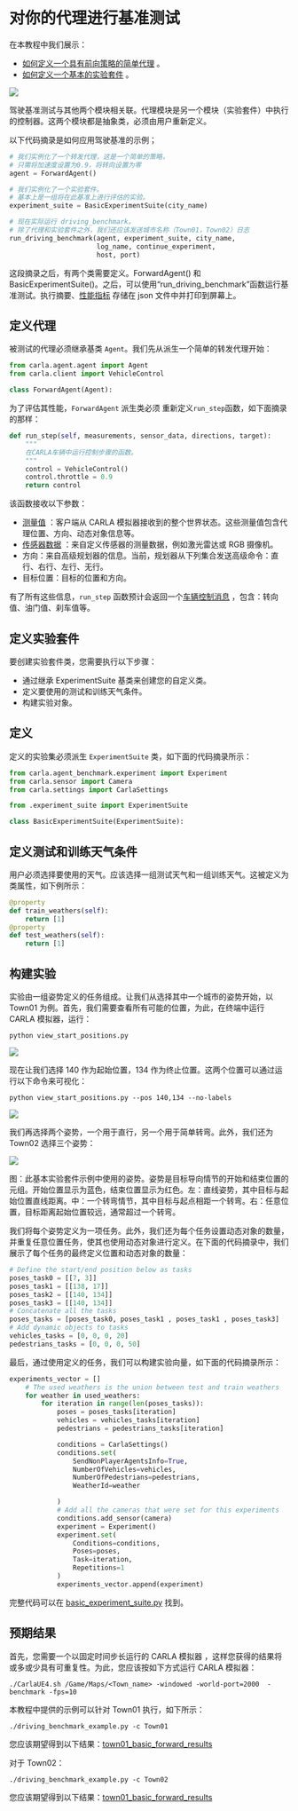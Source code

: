 # 对你的代理进行基准测试
在本教程中我们展示：

- [如何定义一个具有前向策略的简单代理](https://carla.readthedocs.io/en/stable/benchmark_creating/#defining-the-agent) 。
- [如何定义一个基本的实验套件](https://carla.readthedocs.io/en/stable/benchmark_creating/#defining-the-experiment-suite) 。

![](./img/benchmark_diagram_small.jpg)

驾驶基准测试与其他两个模块相关联。代理模块是另一个模块（实验套件）中执行的控制器。这两个模块都是抽象类，必须由用户重新定义。

以下代码摘录是如何应用驾驶基准的示例；
```python
# 我们实例化了一个转发代理，这是一个简单的策略，
# 只需将加速度设置为0.9，将转向设置为零
agent = ForwardAgent()

# 我们实例化了一个实验套件。
# 基本上是一组将在此基准上进行评估的实验。
experiment_suite = BasicExperimentSuite(city_name)

# 现在实际运行 driving_benchmark。
# 除了代理和实验套件之外，我们还应该发送城市名称（Town01，Town02）日志
run_driving_benchmark(agent, experiment_suite, city_name,
                      log_name, continue_experiment,
                      host, port)
```

这段摘录之后，有两个类需要定义。ForwardAgent() 和 BasicExperimentSuite()。之后，可以使用“run_driving_benchmark”函数运行基准测试。执行摘要、[性能指标](https://carla.readthedocs.io/en/stable/benchmark_metrics/) 存储在 json 文件中并打印到屏幕上。

## 定义代理
被测试的代理必须继承基类 `Agent`。我们先从派生一个简单的转发代理开始：

```python
from carla.agent.agent import Agent
from carla.client import VehicleControl

class ForwardAgent(Agent):
```

为了评估其性能，`ForwardAgent` 派生类必须 重新定义`run_step`函数，如下面摘录的那样：

```python
def run_step(self, measurements, sensor_data, directions, target):
    """
    在CARLA车辆中运行控制步骤的函数。
    """
    control = VehicleControl()
    control.throttle = 0.9
    return control
```

该函数接收以下参数：

- [测量值](https://carla.readthedocs.io/en/stable/measurements/) ：客户端从 CARLA 模拟器接收到的整个世界状态。这些测量值包含代理位置、方向、动态对象信息等。
- [传感器数据](https://carla.readthedocs.io/en/stable/cameras_and_sensors/) ：来自定义传感器的测量数据，例如激光雷达或 RGB 摄像机。
- 方向：来自高级规划器的信息。当前，规划器从下列集合发送高级命令：直行、右行、左行、无行。
- 目标位置：目标的位置和方向。

有了所有这些信息，`run_step` 函数预计会返回一个[车辆控制消息](https://carla.readthedocs.io/en/stable/measurements/) ，包含：转向值、油门值、刹车值等。

## 定义实验套件
要创建实验套件类，您需要执行以下步骤：

- 通过继承 ExperimentSuite 基类来创建您的自定义类。
- 定义要使用的测试和训练天气条件。
- 构建实验对象。

## 定义
定义的实验集必须派生 `ExperimentSuite` 类，如下面的代码摘录所示：
```python
from carla.agent_benchmark.experiment import Experiment
from carla.sensor import Camera
from carla.settings import CarlaSettings

from .experiment_suite import ExperimentSuite

class BasicExperimentSuite(ExperimentSuite):
```

## 定义测试和训练天气条件
用户必须选择要使用的天气。应该选择一组测试天气和一组训练天气。这被定义为类属性，如下例所示：
```python
@property
def train_weathers(self):
    return [1]
@property
def test_weathers(self):
    return [1]
```

## 构建实验
实验由一组姿势定义的任务组成。让我们从选择其中一个城市的姿势开始，以 Town01 为例。首先，我们需要查看所有可能的位置，为此，在终端中运行 CARLA 模拟器，运行：
```shell
python view_start_positions.py
```

![](./img/benchmark_creating/town01_positions.jpg)

现在让我们选择 140 作为起始位置，134 作为终止位置。这两个位置可以通过运行以下命令来可视化：
```shell
python view_start_positions.py --pos 140,134 --no-labels
```

![](./img/benchmark_creating/town01_140_134.png)

我们再选择两个姿势，一个用于直行，另一个用于简单转弯。此外，我们还为 Town02 选择三个姿势：

![](./img/benchmark_creating/initial_positions.jpg)

图：此基本实验套件示例中使用的姿势。姿势是目标导向情节的开始和结束位置的元组。开始位置显示为蓝色，结束位置显示为红色。左：直线姿势，其中目标与起始位置直线距离。中：一个转弯情节，其中目标与起点相距一个转弯。右：任意位置，目标距离起始位置较远，通常超过一个转弯。

我们将每个姿势定义为一项任务。此外，我们还为每个任务设置动态对象的数量，并重复任意位置任务，使其也使用动态对象进行定义。在下面的代码摘录中，我们展示了每个任务的最终定义位置和动态对象的数量：

```python
# Define the start/end position below as tasks
poses_task0 = [[7, 3]]
poses_task1 = [[138, 17]]
poses_task2 = [[140, 134]]
poses_task3 = [[140, 134]]
# Concatenate all the tasks
poses_tasks = [poses_task0, poses_task1 , poses_task1 , poses_task3]
# Add dynamic objects to tasks
vehicles_tasks = [0, 0, 0, 20]
pedestrians_tasks = [0, 0, 0, 50]
```

最后，通过使用定义的任务，我们可以构建实验向量，如下面的代码摘录所示：

```python
experiments_vector = []
    # The used weathers is the union between test and train weathers
    for weather in used_weathers:
        for iteration in range(len(poses_tasks)):
            poses = poses_tasks[iteration]
            vehicles = vehicles_tasks[iteration]
            pedestrians = pedestrians_tasks[iteration]

            conditions = CarlaSettings()
            conditions.set(
                SendNonPlayerAgentsInfo=True,
                NumberOfVehicles=vehicles,
                NumberOfPedestrians=pedestrians,
                WeatherId=weather

            )
            # Add all the cameras that were set for this experiments
            conditions.add_sensor(camera)
            experiment = Experiment()
            experiment.set(
                Conditions=conditions,
                Poses=poses,
                Task=iteration,
                Repetitions=1
            )
            experiments_vector.append(experiment)
```


完整代码可以在 [basic_experiment_suite.py](https://github.com/carla-simulator/carla/blob/master/PythonClient/carla/driving_benchmark/experiment_suites/basic_experiment_suite.py) 找到。


## 预期结果
首先，您需要一个以固定时间步长运行的 CARLA 模拟器 ，这样您获得的结果将或多或少具有可重复性。为此，您应该按如下方式运行 CARLA 模拟器：
```shell
./CarlaUE4.sh /Game/Maps/<Town_name> -windowed -world-port=2000  -benchmark -fps=10
```
本教程中提供的示例可以针对 Town01 执行，如下所示：
```shell
./driving_benchmark_example.py -c Town01
```
您应该期望得到以下结果：[town01_basic_forward_results](https://carla.readthedocs.io/en/stable/benchmark_basic_results_town01)

对于 Town02：
```shell
./driving_benchmark_example.py -c Town02
```
您应该期望得到以下结果：[town01_basic_forward_results](https://carla.readthedocs.io/en/stable/benchmark_basic_results_town02) 

